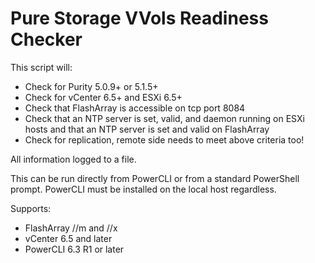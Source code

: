 # Pure Storage VVols Readiness Checker

This script will:
* Check for Purity 5.0.9+ or 5.1.5+
* Check for vCenter 6.5+ and ESXi 6.5+
* Check that FlashArray is accessible on tcp port 8084
* Check that an NTP server is set, valid, and daemon running on ESXi hosts and that an NTP server is set and valid on FlashArray
* Check for replication, remote side needs to meet above criteria too!

All information logged to a file.

This can be run directly from PowerCLI or from a standard PowerShell prompt. PowerCLI must be installed on the local host regardless.

Supports:
* FlashArray //m and //x
* vCenter 6.5 and later
* PowerCLI 6.3 R1 or later
